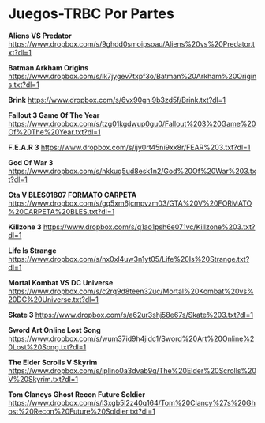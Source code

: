 # Juegos-TRBC Por Partes

**Aliens VS Predator**
https://www.dropbox.com/s/9ghdd0smoipsoau/Aliens%20vs%20Predator.txt?dl=1

**Batman Arkham Origins**
https://www.dropbox.com/s/lk7jygev7txpf3o/Batman%20Arkham%20Origins.txt?dl=1

**Brink**
https://www.dropbox.com/s/6vx90gni9b3zd5f/Brink.txt?dl=1

**Fallout 3 Game Of The Year**
https://www.dropbox.com/s/tzg01kgdwup0gu0/Fallout%203%20Game%20Of%20The%20Year.txt?dl=1

**F.E.A.R 3**
https://www.dropbox.com/s/ijy0rt45ni9xx8r/FEAR%203.txt?dl=1

**God Of War 3**
https://www.dropbox.com/s/nkkuq5ud8esk1n2/God%20Of%20War%203.txt?dl=1

**Gta V BLES01807 FORMATO CARPETA**
https://www.dropbox.com/s/gq5xm6jcmpvzm03/GTA%20V%20FORMATO%20CARPETA%20BLES.txt?dl=1

**Killzone 3**
https://www.dropbox.com/s/q1ao1psh6e071vc/Killzone%203.txt?dl=1

**Life Is Strange**
https://www.dropbox.com/s/nx0xl4uw3n1yt05/Life%20Is%20Strange.txt?dl=1

**Mortal Kombat VS DC Universe**
https://www.dropbox.com/s/c2rq9d8teen32uc/Mortal%20Kombat%20vs%20DC%20Universe.txt?dl=1

**Skate 3**
https://www.dropbox.com/s/a62ur3shj58e67s/Skate%203.txt?dl=1

**Sword Art Online Lost Song**
https://www.dropbox.com/s/wum37id9h4jidc1/Sword%20Art%20Online%20Lost%20Song.txt?dl=1

**The Elder Scrolls V Skyrim**
https://www.dropbox.com/s/iplino0a3dvab9q/The%20Elder%20Scrolls%20V%20Skyrim.txt?dl=1

**Tom Clancys Ghost Recon Future Soldier**
https://www.dropbox.com/s/l3xgb5l2z40q164/Tom%20Clancy%27s%20Ghost%20Recon%20Future%20Soldier.txt?dl=1
